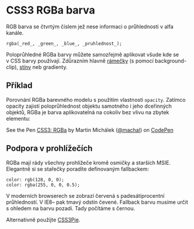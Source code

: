 
CSS3 RGBa barva
===============

RGB barva se čtvrtým číslem jež nese informaci o průhlednosti v alfa kanále.

	rgba(_red_, _green_, _blue_, _pruhlednost_);

Poloprůhledné RGBa barvy můžete samozřejmě aplikovat všude kde se v&nbsp;CSS barvy používají. Zdůrazním hlavně <a href="http://css-tricks.com/transparent-borders-with-background-clip/">rámečky</a> (s&nbsp;pomocí background-clip), <a href="/box-shadow">stíny</a> neb gradienty.

Příklad
-------

Porovnání RGBa barevného modelu s použitím vlastnosti `opacity`. Zatímco opacity zajistí poloprůhlednost objektu samotného i jeho dceřinných objektů, RGBa je barva aplikovatelná na cokoliv bez vlivu na zbytek elementu:

<p data-height="149" data-theme-id="502" data-slug-hash="HrBsD" data-user="machal" data-default-tab="result" class='codepen'>See the Pen <a href='http://codepen.io/machal/pen/HrBsD'>CSS3: RGBa</a> by Martin Michálek (<a href='http://codepen.io/machal'>@machal</a>) on <a href='http://codepen.io'>CodePen</a></p>
<script async src="http://codepen.io/assets/embed/ei.js"></script>


Podpora v prohlížečích
----------------------

RGBa mají rády všechny prohlížeče kromě osmičky a starších MSIE. Elegantně si se stařečky poradíte definovaným fallbackem:

	color: rgb(128, 0, 0); 
	color: rgba(255, 0, 0, 0.5); 

V moderních browserech se zobrazí červená s padesátiprocentní průhledností. V IE8– pak tmavý odstín čevené. Fallback barvu musíme určit s ohledem na barvu pozadí. Tady počítáme s černou.

Alternativně použijte [CSS3Pie](http://css3pie.com/documentation/supported-css3-features/).